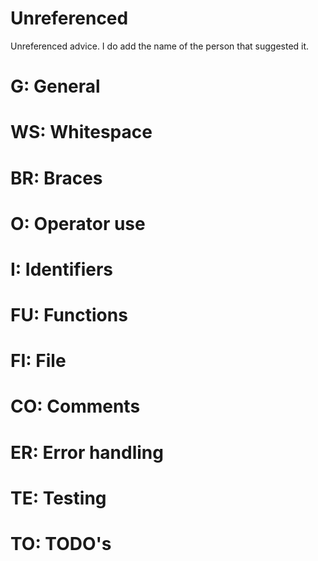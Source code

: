 # Unreferenced

Unreferenced advice. I do add the name of the person that suggested it. 





# G: General

# WS: Whitespace

# BR: Braces

# O: Operator use

# I: Identifiers

# FU: Functions

# FI: File


# CO: Comments

# ER: Error handling

# TE: Testing

# TO: TODO's

